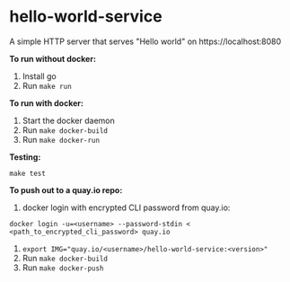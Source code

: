 # hello-world-service

A simple HTTP server that serves "Hello world" on https://localhost:8080

**To run without docker:**
1. Install go
2. Run `make run`

**To run with docker:**
1. Start the docker daemon
2. Run `make docker-build`
3. Run `make docker-run`

**Testing:**
    
    make test

**To push out to a quay.io repo:**
1. docker login with encrypted CLI password from quay.io:
```
docker login -u=<username> --password-stdin < <path_to_encrypted_cli_password> quay.io
```
1. `export IMG="quay.io/<username>/hello-world-service:<version>"`
2. Run `make docker-build`
3. Run `make docker-push`

